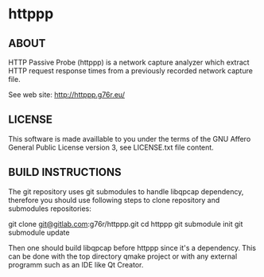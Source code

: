 httppp
======

ABOUT
-----

HTTP Passive Probe (httppp) is a network capture analyzer which extract HTTP
request response times from a previously recorded network capture file.

See web site: http://httppp.g76r.eu/

LICENSE
-------

This software is made availlable to you under the terms of the GNU Affero
General Public License version 3, see LICENSE.txt file content.

BUILD INSTRUCTIONS
------------------

The git repository uses git submodules to handle libqpcap dependency, therefore
you should use following steps to clone repository and submodules repositories:

git clone git@gitlab.com:g76r/httppp.git
cd httppp
git submodule init
git submodule update

Then one should build libqpcap before httppp since it's a dependency.
This can be done with the top directory qmake project or with any external
programm such as an IDE like Qt Creator.
